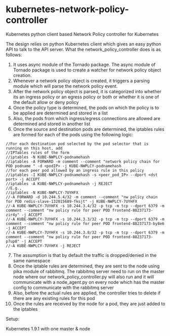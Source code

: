 # kubernetes-network-policy-controller

Kubernetes python client based Network Policy controller for Kubernetes

The design relies on python Kubernetes client which gives an easy python API to talk to the API server. What the network_policy_controller does is as follows:

1. It uses async module of the Tornado package. The async module of Tornado package is used to create a watcher for network policy object creation. 
2. Whenever a network policy object is created, it triggers a parsing module which will parse the network policy event. 
3. After the network policy object is parsed, it is categorized into whether its an ingress policy or an egress policy or both or whether it is one of the default allow or deny policy
4. Once the policy type is determined, the pods on which the policy is to be applied are determined and stored in a list
5. Also, the pods from which ingress/egress connections are allowed are determined and stored in another list
6. Once the source and destination pods are determined, the iptables rules are formed for each of the pods using the following logic:

```
//For each destination pod selected by the pod selector that is running on this host, add
//IPTables rules of the form
//iptables -N KUBE-NWPLCY-podnamehash
//iptables -A FORWARD -m comment --comment "network policy chain for POD podname " -d <podIP> -j KUBE-NWPLCY-podnamehash
//for each peer pod allowed by an ingress rule in this policy
//iptables -I KUBE-NWPLCY-podnamehash -s <peer_pod_IP> --dport <dst port> -j ACCEPT
//iptables -A KUBE-NWPLCY-podnamehash -j REJECT
//E.g.,
//iptables -N KUBE-NWPLCY-7UYHFX
//-A FORWARD -d 10.244.5.4/32 -m comment --comment "nw policy chain for POD redis-slave-132015689-fksjt" -j KUBE-NWPLCY-7UYHFX
//-A KUBE-NWPLCY-7UYHFX -s 10.244.3.4/32 -p tcp -m tcp --dport 6379 -m comment --comment "nw policy rule for peer POD frontend-88237173-zir4y" -j ACCEPT
//-A KUBE-NWPLCY-7UYHFX -s 10.244.3.3/32 -p tcp -m tcp --dport 6379 -m comment --comment "nw policy rule for peer POD frontend-88237173-by8e6 -j ACCEPT
//-A KUBE-NWPLCY-7UYHFX -s 10.244.3.8/32 -p tcp -m tcp --dport 6379 -m comment --comment "nw policy rule for peer POD frontend-88237173-p7up8" -j ACCEPT
//-A KUBE-NWPLCY-7UYHFX -j REJECT
```

7. The assumption is that by default the traffic is dropped/denied in the same namespace
8. Once the iptable rules are determined, they are sent to the node using pika module of rabbitmq. The rabbitmq server need to run on the master node where our network_policy_controller.py will also run and it will communicate with a node_agent.py on every node which has the master config to communicate with the rabbitmq server
9. Also, before the actual rules are applied, the controller tries to delete if there are any existing rules for this pod
10. Once the rules are received by the node for a pod, they are just added to the iptables

Setup:

Kubernetes 1.9.1 with one master & node 

